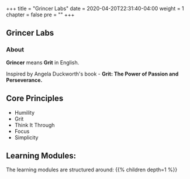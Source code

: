 +++
title = "Grincer Labs"
date = 2020-04-20T22:31:40-04:00
weight = 1
chapter = false
pre = ""
+++

## Grincer Labs
### About

**Grincer** means **Grit** in English.

Inspired by Angela Duckworth's book - **Grit: The Power of Passion and Perseverance.**

## Core Principles

- Humility
- Grit
- Think It Through
- Focus
- Simplicity

## Learning Modules:
The learning modules are structured around:
{{% children depth=1 %}}
